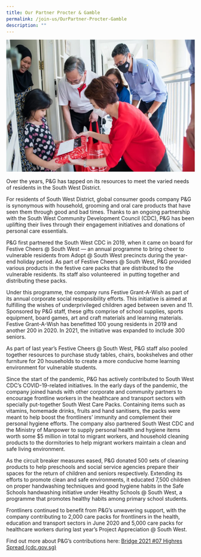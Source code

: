 ```yaml
---
title: Our Partner Procter & Gamble
permalink: /join-us/OurPartner-Procter-Gamble
description: ""
---
```

![](/images/Join%20Us/p%20g.png)

Over the years, P&G has tapped on its resources to meet the varied needs of residents in the South West District.

For residents of South West District, global consumer goods company P&G is synonymous with household, grooming and oral care products that have seen them through good and bad times. Thanks to an ongoing partnership with the South West Community Development Council (CDC), P&G has been uplifting their lives through their engagement initiatives and donations of personal care essentials.

P&G first partnered the South West CDC in 2019, when it came on board for Festive Cheers @ South West — an annual programme to bring cheer to vulnerable residents from Adopt @ South West precincts during the year-end holiday period. As part of Festive Cheers @ South West, P&G provided various products in the festive care packs that are distributed to the vulnerable residents. Its staff also volunteered  in putting together and distributing these packs.

Under this programme, the company runs Festive Grant-A-Wish as part of its annual corporate social responsibility efforts. This initiative is aimed at fulfilling the wishes of underprivileged children aged between seven and 11. Sponsored by P&G staff, these gifts comprise of school supplies, sports equipment, board games, art and craft materials and learning materials. Festive Grant-A-Wish has benefitted 100 young residents in 2019 and another 200 in 2020. In 2021, the initiative was expanded to include 300 seniors.

As part of last year’s Festive Cheers @ South West, P&G staff also pooled together resources to purchase study tables, chairs, bookshelves and other furniture for 20 households to create a more conducive home learning environment for vulnerable students.

Since the start of the pandemic, P&G has actively contributed to South West CDC’s COVID-19-related initiatives. In the early days of the pandemic, the company joined hands with other corporate and community partners to encourage frontline workers in the healthcare and transport sectors with specially put-together South West Care Packs. Containing items such as vitamins, homemade drinks, fruits and hand sanitisers, the packs were meant to help boost the frontliners’ immunity and complement their personal hygiene efforts. The company also partnered South West CDC and the Ministry of Manpower to supply personal health and hygiene items worth some $5 million in total to migrant workers, and household cleaning products to the dormitories to help migrant workers maintain a clean and safe living environment.

As the circuit breaker measures eased, P&G donated 500 sets of cleaning products to help preschools and social service agencies prepare their spaces for the return of children and seniors respectively. Extending its efforts to promote clean and safe environments, it educated 7,500 children on proper handwashing techniques and good hygiene habits in the Safe Schools handwashing initiative under Healthy Schools @ South West, a programme that promotes healthy habits among primary school students.

Frontliners continued to benefit from P&G’s unwavering support, with the company contributing to 2,000 care packs for frontliners in the health, education and transport sectors in June 2020 and 5,000 care packs for healthcare workers during last year’s Project Appreciation @ South West.

Find out more about P&G’s contributions here: [Bridge 2021 #07 Highres Spread (cdc.gov.sg)](https://www.cdc.gov.sg/Flipbook/SouthWest/2022/bridge-2022-issue-07/index.html#p=16)